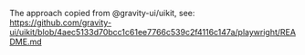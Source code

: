 The approach copied from @gravity-ui/uikit, see:
https://github.com/gravity-ui/uikit/blob/4aec5133d70bcc1c61ee7766c539c2f4116c147a/playwright/README.md
